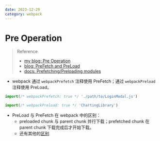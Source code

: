 ```yaml
---
date: 2023-12-29
category: webpack
---
```


# Pre Operation

> Reference
> - [my blog: Pre Operation](/blog/front_end/html/pre_operation/)
> - [blog: PreFetch and PreLoad](https://medium.com/webpack/link-rel-prefetch-preload-in-webpack-51a52358f84c)
> - [docs: Prefetching/Preloading modules](https://webpack.js.org/guides/code-splitting/#prefetchingpreloading-modules)

- webpack 通过 `webpackPrefetch` 注释使用 PreFetch；通过 `webpackPreload` 注释使用 PreLoad。

```js
import(/* webpackPrefetch: true */ './path/to/LoginModal.js')

import(/* webpackPreload: true */ 'ChartingLibrary')
```

- PreLoad 与 PreFetch 在 webpack 中的区别：
  - preloaded chunk 与 parent chunk 并行下载；prefetched chunk 在 parent chunk 下载完成后才开始下载。
  - 还有其他的[区别](https://webpack.js.org/guides/code-splitting/#prefetchingpreloading-modules:~:text=a%20bunch%20of-,differences,-compared%20to%20prefetch)

